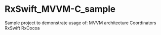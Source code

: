 # RxSwift_MVVM-C_sample
Sample project to demonstrate usage of:
MVVM architecture
Coordinators
RxSwift
RxCocoa
